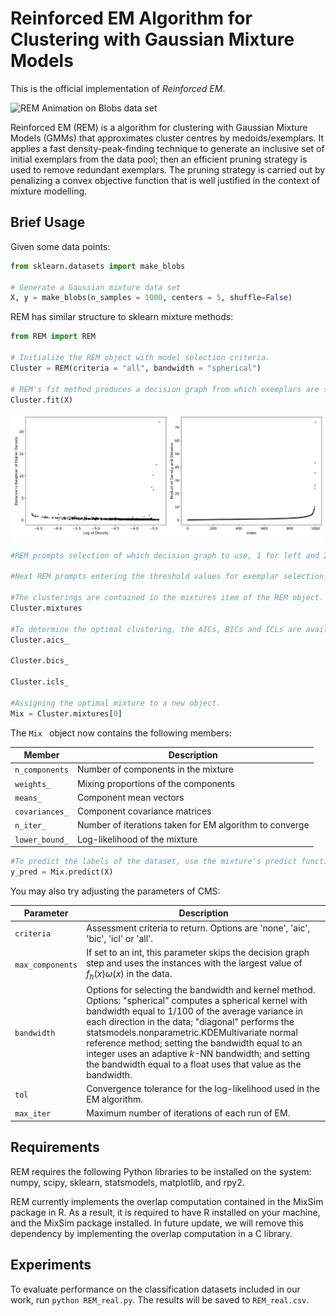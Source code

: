 # Reinforced EM Algorithm for Clustering with Gaussian Mixture Models

This is the official implementation of *Reinforced EM*.

![REM Animation on Blobs data set](Blobs.gif)

Reinforced EM (REM) is a algorithm for clustering with Gaussian Mixture Models (GMMs) that approximates cluster centres by medoids/exemplars. It applies a fast density-peak-finding technique to generate an inclusive set of initial exemplars from the data pool; then an efficient pruning strategy is used to remove redundant exemplars. The pruning strategy is carried out by penalizing a convex objective function that is well justified in the context of mixture modelling. 

## Brief Usage

Given some data points:

```python
from sklearn.datasets import make_blobs

# Generate a Gaussian mixture data set
X, y = make_blobs(n_samples = 1000, centers = 5, shuffle=False)
```

REM has similar structure to sklearn mixture methods:

```python
from REM import REM

# Initialize the REM object with model selection criteria.
Cluster = REM(criteria = "all", bandwidth = "spherical")

# REM's fit method produces a decision graph from which exemplars are selected. 
Cluster.fit(X)
```
![REM decision graph on Blobs data set](Blobs_Decision.png)
```python
#REM prompts selection of which decision graph to use, 1 for left and 2 for right. 

#Next REM prompts entering the threshold values for exemplar selection. 

#The clusterings are contained in the mixtures item of the REM object. 
Cluster.mixtures

#To determine the optimal clustering, the AICs, BICs and ICLs are available. 
Cluster.aics_

Cluster.bics_

Cluster.icls_

#Assigning the optimal mixture to a new object. 
Mix = Cluster.mixtures[0]

```


The `Mix ` object now contains the following members:

Member | Description
--- | ---
`n_components` | Number of components in the mixture
`weights_` | Mixing proportions of the components
`means_` | Component mean vectors
`covariances_` | Component covariance matrices
`n_iter_` | Number of iterations taken for EM algorithm to converge
`lower_bound_` | Log-likelihood of the mixture

```python
#To predict the labels of the dataset, use the mixture's predict function. 
y_pred = Mix.predict(X)

```


You may also try adjusting the parameters of CMS:

Parameter | Description
--- | ---
``criteria`` | Assessment criteria to return. Options are 'none', 'aic', 'bic', 'icl' or 'all'. 
``max_components`` | If set to an int, this parameter skips the decision graph step and uses the instances with the largest value of $f_h(x)\omega(x)$ in the data. 
``bandwidth`` | Options for selecting the bandwidth and kernel method. Options: "spherical" computes a spherical kernel with bandwidth equal to 1/100 of the average variance in each direction in the data; "diagonal" performs the statsmodels.nonparametric.KDEMultivariate normal reference method; setting the bandwidth equal to an integer uses an adaptive $k$-NN bandwidth; and setting the bandwidth equal to a float uses that value as the bandwidth. 
``tol`` | Convergence tolerance for the log-likelihood used in the EM algorithm. 
``max_iter`` | Maximum number of iterations of each run of EM. 


## Requirements

REM requires the following Python libraries to be installed on the system: numpy, scipy, sklearn, statsmodels, matplotlib, and rpy2. 

REM currently implements the overlap computation contained in the MixSim package in R. As a result, it is required to have R installed on your machine, and the MixSim package installed. In future update, we will remove this dependency by implementing the overlap computation in a C library. 

## Experiments

To evaluate performance on the classification datasets included in our work, run `python REM_real.py`. The results will be saved to `REM_real.csv`. 
